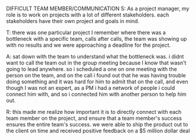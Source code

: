 DIFFICULT TEAM MEMBER/COMMUNICATION
S: 
As a project manager, my role is to work on projects with a lot of different stakeholders. each stakeholders have their own project and goals in mind.

T: there was one particular project I remember where there was a bottleneck with a specific team, calls after calls, the team was showing up with no results and we were approaching a deadline for the project.

A:
sat down with the team to understand what the bottleneck was. i didnt want to call the team out in the group meeting because I know that wasn't going to lead anywhere. so i scheduled a one on one meeting with the person on the team, and on the call i found out that he was having trouble doing something and it was hard for him to admit that on the call, and even though I was not an expert, as a PM i had a network of people i could connect him with, and so i connected him with another person to help him out.


R:
this made me realize how important it is to directly connect with each team member on the project, and ensure that a team member's success ensures the entire team's success.  we were able to ship the product out to the client on time and received positive feedback on a $5 million dollar deal